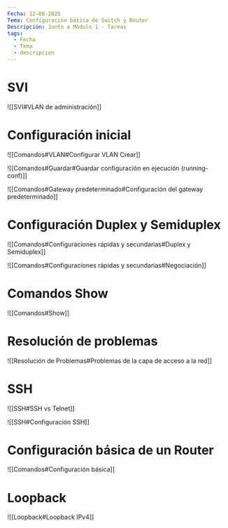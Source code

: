 ```yaml
---
Fecha: 12-08-2025
Tema: Configuración básica de Switch y Router
Descripción: Junto a Módulo 1 - Tareas
tags:
  - Fecha
  - Tema
  - descripcion
---
```


# SVI

![[SVI#VLAN de administración]]
# Configuración inicial

![[Comandos#VLAN#Configurar VLAN Crear]]

![[Comandos#Guardar#Guardar configuración en ejecución (running-conf)]]

![[Comandos#Gateway predeterminado#Configuración del gateway predeterminado]]

# Configuración Duplex y Semiduplex

![[Comandos#Configuraciones rápidas y secundarias#Duplex y Semiduplex]]

![[Comandos#Configuraciones rápidas y secundarias#Negociación]]
# Comandos Show

![[Comandos#Show]]

# Resolución de problemas

![[Resolución de Problemas#Problemas de la capa de acceso a la red]]
# SSH

![[SSH#SSH vs Telnet]]

![[SSH#Configuración SSH]]

# Configuración básica de un Router

![[Comandos#Configuración básica]]

# Loopback

![[Loopback#Loopback IPv4]]

